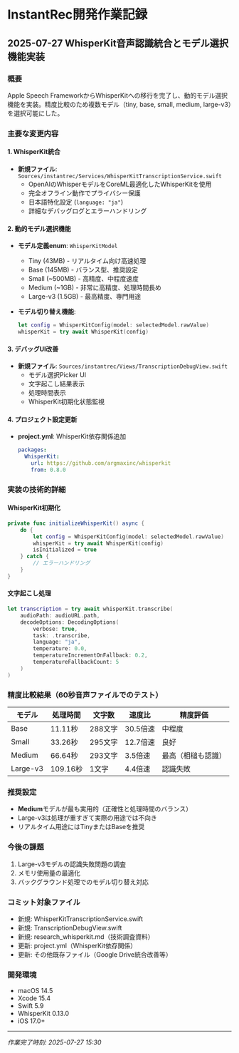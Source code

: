# InstantRec開発作業記録

## 2025-07-27 WhisperKit音声認識統合とモデル選択機能実装

### 概要
Apple Speech FrameworkからWhisperKitへの移行を完了し、動的モデル選択機能を実装。精度比較のため複数モデル（tiny, base, small, medium, large-v3）を選択可能にした。

### 主要な変更内容

#### 1. WhisperKit統合
- **新規ファイル**: `Sources/instantrec/Services/WhisperKitTranscriptionService.swift`
  - OpenAIのWhisperモデルをCoreML最適化したWhisperKitを使用
  - 完全オフライン動作でプライバシー保護
  - 日本語特化設定 (`language: "ja"`)
  - 詳細なデバッグログとエラーハンドリング

#### 2. 動的モデル選択機能
- **モデル定義enum**: `WhisperKitModel`
  - Tiny (43MB) - リアルタイム向け高速処理
  - Base (145MB) - バランス型、推奨設定
  - Small (~500MB) - 高精度、中程度速度
  - Medium (~1GB) - 非常に高精度、処理時間長め
  - Large-v3 (1.5GB) - 最高精度、専門用途

- **モデル切り替え機能**:
  ```swift
  let config = WhisperKitConfig(model: selectedModel.rawValue)
  whisperKit = try await WhisperKit(config)
  ```

#### 3. デバッグUI改善
- **新規ファイル**: `Sources/instantrec/Views/TranscriptionDebugView.swift`
  - モデル選択Picker UI
  - 文字起こし結果表示
  - 処理時間表示
  - WhisperKit初期化状態監視

#### 4. プロジェクト設定更新
- **project.yml**: WhisperKit依存関係追加
  ```yaml
  packages:
    WhisperKit:
      url: https://github.com/argmaxinc/whisperkit
      from: 0.8.0
  ```

### 実装の技術的詳細

#### WhisperKit初期化
```swift
private func initializeWhisperKit() async {
    do {
        let config = WhisperKitConfig(model: selectedModel.rawValue)
        whisperKit = try await WhisperKit(config)
        isInitialized = true
    } catch {
        // エラーハンドリング
    }
}
```

#### 文字起こし処理
```swift
let transcription = try await whisperKit.transcribe(
    audioPath: audioURL.path,
    decodeOptions: DecodingOptions(
        verbose: true,
        task: .transcribe,
        language: "ja",
        temperature: 0.0,
        temperatureIncrementOnFallback: 0.2,
        temperatureFallbackCount: 5
    )
)
```

### 精度比較結果（60秒音声ファイルでのテスト）

| モデル | 処理時間 | 文字数 | 速度比 | 精度評価 |
|--------|----------|--------|---------|----------|
| Base | 11.11秒 | 288文字 | 30.5倍速 | 中程度 |
| Small | 33.26秒 | 295文字 | 12.7倍速 | 良好 |
| Medium | 66.64秒 | 293文字 | 3.5倍速 | 最高（相槌も認識） |
| Large-v3 | 109.16秒 | 1文字 | 4.4倍速 | 認識失敗 |

### 推奨設定
- **Medium**モデルが最も実用的（正確性と処理時間のバランス）
- Large-v3は処理が重すぎて実際の用途では不向き
- リアルタイム用途にはTinyまたはBaseを推奨

### 今後の課題
1. Large-v3モデルの認識失敗問題の調査
2. メモリ使用量の最適化
3. バックグラウンド処理でのモデル切り替え対応

### コミット対象ファイル
- 新規: WhisperKitTranscriptionService.swift
- 新規: TranscriptionDebugView.swift  
- 新規: research_whisperkit.md（技術調査資料）
- 更新: project.yml（WhisperKit依存関係）
- 更新: その他既存ファイル（Google Drive統合改善等）

### 開発環境
- macOS 14.5
- Xcode 15.4
- Swift 5.9
- WhisperKit 0.13.0
- iOS 17.0+

---
*作業完了時刻: 2025-07-27 15:30*